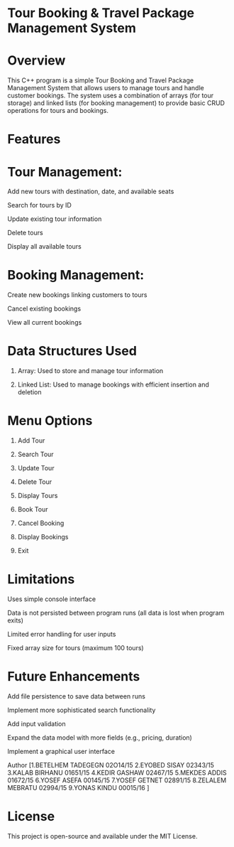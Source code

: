 # Tour Booking & Travel Package Management System
#  Overview
This C++ program is a simple Tour Booking and Travel Package Management System that allows users to manage tours and handle customer bookings. The system uses a combination of arrays (for tour storage) and linked lists (for booking management) to provide basic CRUD operations for tours and bookings.

#  Features
#   Tour Management:

Add new tours with destination, date, and available seats

Search for tours by ID

Update existing tour information

Delete tours

Display all available tours

#   Booking Management:

Create new bookings linking customers to tours

Cancel existing bookings

View all current bookings

#  Data Structures Used
1. Array: Used to store and manage tour information

2. Linked List: Used to manage bookings with efficient insertion and deletion

#  Menu Options
1. Add Tour

2. Search Tour

3. Update Tour

4. Delete Tour

5. Display Tours

6. Book Tour

7. Cancel Booking

8. Display Bookings

9. Exit

#  Limitations
Uses simple console interface

Data is not persisted between program runs (all data is lost when program exits)

Limited error handling for user inputs

Fixed array size for tours (maximum 100 tours)

# Future Enhancements
Add file persistence to save data between runs

Implement more sophisticated search functionality

Add input validation

Expand the data model with more fields (e.g., pricing, duration)

Implement a graphical user interface

Author
[1.BETELHEM TADEGEGN                                                                          02O14/15
2.EYOBED SISAY                                                                                02343/15
3.KALAB BIRHANU                                                                               01651/15
4.KEDIR GASHAW                                                                                02467/15
5.MEKDES ADDIS                                                                                01672/15
6.YOSEF ASEFA                                                                                 00145/15
7.YOSEF GETNET                                                                                02891/15
8.ZELALEM MEBRATU                                                                             02994/15
9.YONAS KINDU                                                                                 00015/16 ]

#  License
This project is open-source and available under the MIT License.
